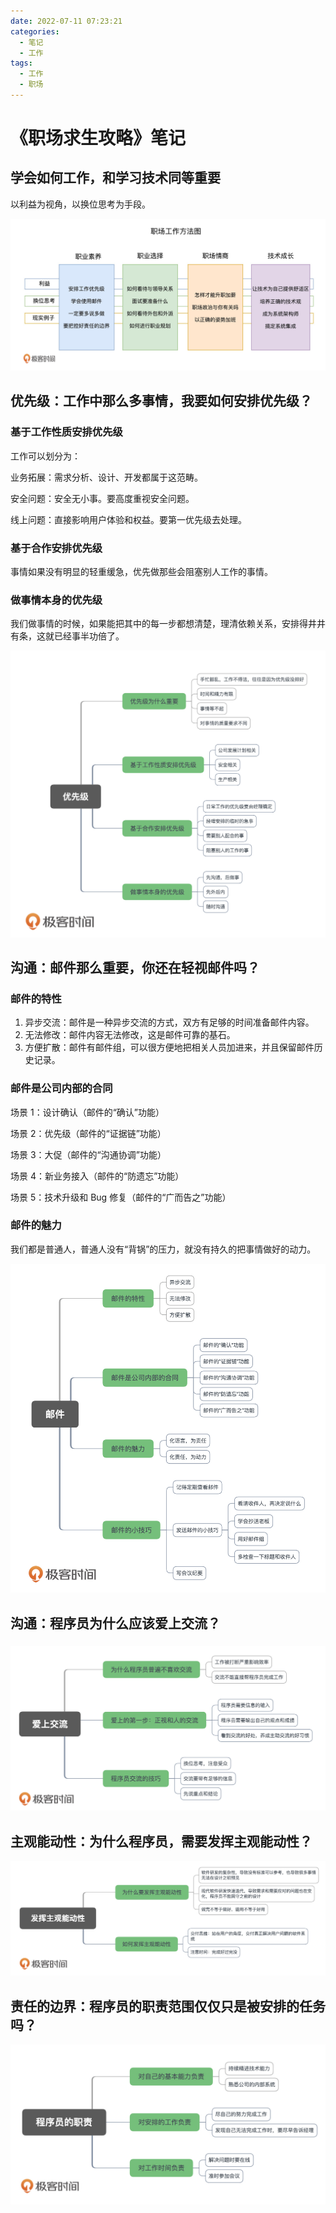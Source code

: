 ```yaml
---
date: 2022-07-11 07:23:21
categories:
  - 笔记
  - 工作
tags:
  - 工作
  - 职场
---
```


# 《职场求生攻略》笔记

## 学会如何工作，和学习技术同等重要

以利益为视角，以换位思考为手段。

![](https://raw.githubusercontent.com/dunwu/images/dev/snap/20220711064451.png)

## 优先级：工作中那么多事情，我要如何安排优先级？

### 基于工作性质安排优先级

工作可以划分为：

业务拓展：需求分析、设计、开发都属于这范畴。

安全问题：安全无小事。要高度重视安全问题。

线上问题：直接影响用户体验和权益。要第一优先级去处理。

### 基于合作安排优先级

事情如果没有明显的轻重缓急，优先做那些会阻塞别人工作的事情。

### 做事情本身的优先级

我们做事情的时候，如果能把其中的每一步都想清楚，理清依赖关系，安排得井井有条，这就已经事半功倍了。

![](https://raw.githubusercontent.com/dunwu/images/dev/snap/20220711065205.png)

## 沟通：邮件那么重要，你还在轻视邮件吗？

### 邮件的特性

1. 异步交流：邮件是一种异步交流的方式，双方有足够的时间准备邮件内容。
2. 无法修改：邮件内容无法修改，这是邮件可靠的基石。
3. 方便扩散：邮件有邮件组，可以很方便地把相关人员加进来，并且保留邮件历史记录。

### 邮件是公司内部的合同

场景 1：设计确认（邮件的“确认”功能）

场景 2：优先级（邮件的“证据链”功能）

场景 3：大促（邮件的“沟通协调”功能）

场景 4：新业务接入（邮件的“防遗忘”功能）

场景 5：技术升级和 Bug 修复（邮件的“广而告之”功能）

### 邮件的魅力

我们都是普通人，普通人没有“背锅”的压力，就没有持久的把事情做好的动力。

![](https://raw.githubusercontent.com/dunwu/images/dev/snap/20220711065742.png)

## 沟通：程序员为什么应该爱上交流？

### ![](https://raw.githubusercontent.com/dunwu/images/dev/snap/20220711070152.png)

## 主观能动性：为什么程序员，需要发挥主观能动性？

![](https://raw.githubusercontent.com/dunwu/images/dev/snap/20220711070531.png)

## 责任的边界：程序员的职责范围仅仅只是被安排的任务吗？

![](https://raw.githubusercontent.com/dunwu/images/dev/snap/20220711070722.png)
